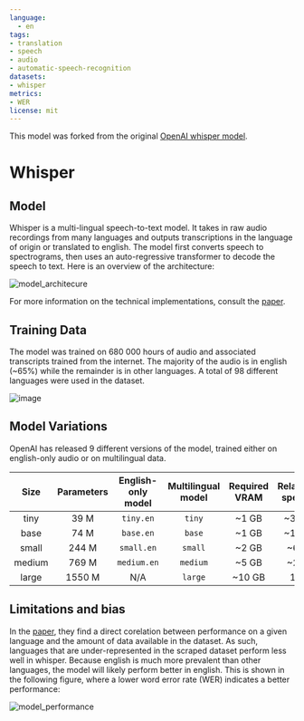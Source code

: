 ```yaml
---
language:
  - en
tags:
- translation
- speech
- audio
- automatic-speech-recognition
datasets:
- whisper
metrics:
- WER
license: mit
---
```

This model was forked from the original [OpenAI whisper model](https://github.com/openai/whisper).

# Whisper

## Model
Whisper is a multi-lingual speech-to-text model.
It takes in raw audio recordings from many languages and outputs transcriptions in the language of origin or translated to english.
The model first converts speech to spectrograms, then uses an auto-regressive transformer to decode the speech to text.
Here is an overview of the architecture:

![model_architecure](https://github.com/jerpint/whisper/raw/main/approach.png)

For more information on the technical implementations, consult the [paper](https://cdn.openai.com/papers/whisper.pdf).
## Training Data

The model was trained on 680 000 hours of audio and associated transcripts trained from the internet.
The majority of the audio is in english (~65%) while the remainder is in other languages.
A total of 98 different languages were used in the dataset.

![image](https://user-images.githubusercontent.com/18450628/204110014-e2684385-d790-4dd7-8ce1-47168efb2726.png)


## Model Variations

OpenAI has released 9 different versions of the model, trained either on english-only audio or on multilingual data.

|  Size  | Parameters | English-only model | Multilingual model | Required VRAM | Relative speed |
|:------:|:----------:|:------------------:|:------------------:|:-------------:|:--------------:|
|  tiny  |    39 M    |     `tiny.en`      |       `tiny`       |     ~1 GB     |      ~32x      |
|  base  |    74 M    |     `base.en`      |       `base`       |     ~1 GB     |      ~16x      |
| small  |   244 M    |     `small.en`     |      `small`       |     ~2 GB     |      ~6x       |
| medium |   769 M    |    `medium.en`     |      `medium`      |     ~5 GB     |      ~2x       |
| large  |   1550 M   |        N/A         |      `large`       |    ~10 GB     |       1x       |

## Limitations and bias

In the [paper](https://cdn.openai.com/papers/whisper.pdf), they find a direct corelation between performance on a given language and the amount of data available in the dataset.
As such, languages that are under-represented in the scraped dataset perform less well in whisper.
Because english is much more prevalent than other languages, the model will likely perform better in english.
This is shown in the following figure, where a lower word error rate (WER) indicates a better performance:

![model_performance](https://github.com/jerpint/whisper/raw/main/language-breakdown.svg)
